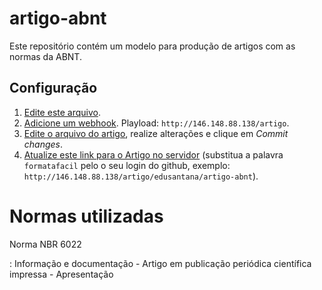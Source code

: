 # artigo-abnt

Este repositório contém um modelo para produção de artigos com as normas da ABNT.

## Configuração

1. [Edite este arquivo](https://github.com/formatafacil/artigo-abnt/edit/master/README.md).
2. [Adicione um webhook](../../settings/hooks/new). Playload: `http://146.148.88.138/artigo`.
3. [Edite o arquivo do artigo](edit/master/artigo.md), realize alterações e clique em *Commit changes*.
4. [Atualize este link para o Artigo no servidor](http://146.148.88.138/artigo/formatafacil/artigo-abnt) (substitua a palavra `formatafacil` pelo o seu login do github, exemplo: `http://146.148.88.138/artigo/edusantana/artigo-abnt`).

# Normas utilizadas

Norma NBR 6022

:   Informação e documentação - Artigo em publicação periódica científica impressa - Apresentação
